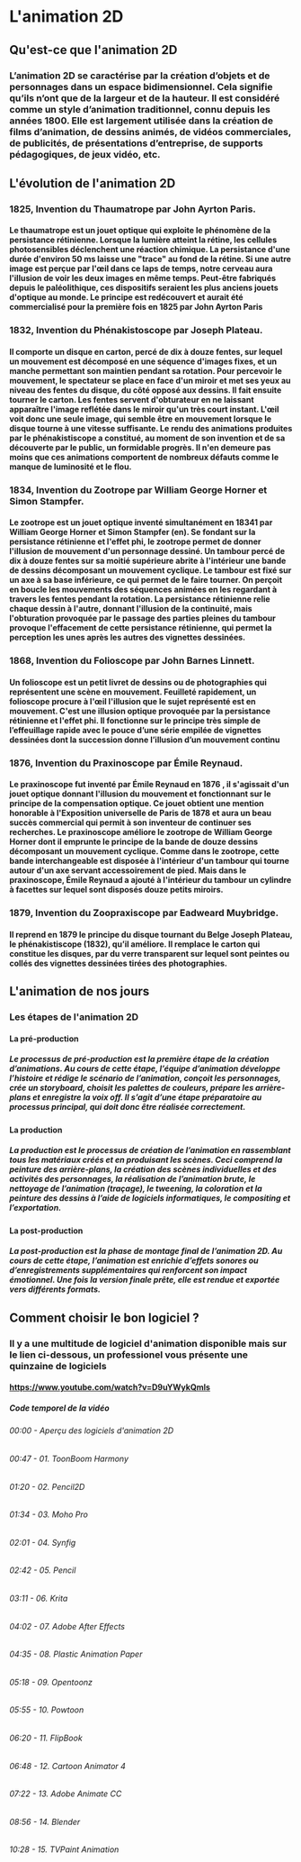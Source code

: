 # L'animation 2D



## Qu'est-ce que l'animation 2D

### L’animation 2D se caractérise par la création d’objets et de personnages dans un espace bidimensionnel. Cela signifie qu’ils n’ont que de la largeur et de la hauteur. Il est considéré comme un style d’animation traditionnel, connu depuis les années 1800. Elle est largement utilisée dans la création de films d’animation, de dessins animés, de vidéos commerciales, de publicités, de présentations d’entreprise, de supports pédagogiques, de jeux vidéo, etc.



## L'évolution de l'animation 2D

### 1825, Invention du Thaumatrope par John Ayrton Paris.
#### Le thaumatrope est un jouet optique qui exploite le phénomène de la persistance rétinienne. Lorsque la lumière atteint la rétine, les cellules photosensibles déclenchent une réaction chimique. La persistance d'une durée d'environ 50 ms laisse une "trace" au fond de la rétine. Si une autre image est perçue par l'œil dans ce laps de temps, notre cerveau aura l'illusion de voir les deux images en même temps. Peut-être fabriqués depuis le paléolithique, ces dispositifs seraient les plus anciens jouets d'optique au monde. Le principe est redécouvert et aurait été commercialisé pour la première fois en 1825 par John Ayrton Paris

### 1832, Invention du Phénakistoscope par Joseph Plateau.
#### Il comporte un disque en carton, percé de dix à douze fentes, sur lequel un mouvement est décomposé en une séquence d'images fixes, et un manche permettant son maintien pendant sa rotation. Pour percevoir le mouvement, le spectateur se place en face d'un miroir et met ses yeux au niveau des fentes du disque, du côté opposé aux dessins. Il fait ensuite tourner le carton. Les fentes servent d'obturateur en ne laissant apparaître l'image reflétée dans le miroir qu'un très court instant. L'œil voit donc une seule image, qui semble être en mouvement lorsque le disque tourne à une vitesse suffisante. Le rendu des animations produites par le phénakistiscope a constitué, au moment de son invention et de sa découverte par le public, un formidable progrès. Il n'en demeure pas moins que ces animations comportent de nombreux défauts comme le manque de luminosité et le flou.

### 1834, Invention du Zootrope par William George Horner et Simon Stampfer.
#### Le zootrope est un jouet optique inventé simultanément en 18341 par William George Horner et Simon Stampfer (en). Se fondant sur la persistance rétinienne et l'effet phi, le zootrope permet de donner l'illusion de mouvement d'un personnage dessiné. Un tambour percé de dix à douze fentes sur sa moitié supérieure abrite à l'intérieur une bande de dessins décomposant un mouvement cyclique. Le tambour est fixé sur un axe à sa base inférieure, ce qui permet de le faire tourner. On perçoit en boucle les mouvements des séquences animées en les regardant à travers les fentes pendant la rotation. La persistance rétinienne relie chaque dessin à l'autre, donnant l'illusion de la continuité, mais l'obturation provoquée par le passage des parties pleines du tambour provoque l'effacement de cette persistance rétinienne, qui permet la perception les unes après les autres des vignettes dessinées.

### 1868, Invention du Folioscope par John Barnes Linnett.
#### Un folioscope est un petit livret de dessins ou de photographies qui représentent une scène en mouvement. Feuilleté rapidement, un folioscope procure à l'œil l'illusion que le sujet représenté est en mouvement. C'est une illusion optique provoquée par la persistance rétinienne et l'effet phi. Il fonctionne sur le principe très simple de l’effeuillage rapide avec le pouce d’une série empilée de vignettes dessinées dont la succession donne l’illusion d’un mouvement continu

### 1876, Invention du Praxinoscope par Émile Reynaud.
#### Le praxinoscope fut inventé par Émile Reynaud en 1876 , il s'agissait d'un jouet optique donnant l'illusion du mouvement et fonctionnant sur le principe de la compensation optique. Ce jouet obtient une mention honorable à l'Exposition universelle de Paris de 1878 et aura un beau succès commercial qui permit à son inventeur de continuer ses recherches. Le praxinoscope améliore le zootrope de William George Horner dont il emprunte le principe de la bande de douze dessins décomposant un mouvement cyclique. Comme dans le zootrope, cette bande interchangeable est disposée à l'intérieur d'un tambour qui tourne autour d'un axe servant accessoirement de pied. Mais dans le praxinoscope, Émile Reynaud a ajouté à l'intérieur du tambour un cylindre à facettes sur lequel sont disposés douze petits miroirs.

### 1879, Invention du Zoopraxiscope par Eadweard Muybridge.
#### Il reprend en 1879 le principe du disque tournant du Belge Joseph Plateau, le phénakistiscope (1832), qu’il améliore. Il remplace le carton qui constitue les disques, par du verre transparent sur lequel sont peintes ou collés des vignettes dessinées tirées des photographies.



## L'animation de nos jours


### Les étapes de l'animation 2D

#### La pré-production
##### Le processus de pré-production est la première étape de la création d’animations. Au cours de cette étape, l’équipe d’animation développe l’histoire et rédige le scénario de l’animation, conçoit les personnages, crée un storyboard, choisit les palettes de couleurs, prépare les arrière-plans et enregistre la voix off. Il s’agit d’une étape préparatoire au processus principal, qui doit donc être réalisée correctement.

#### La production
##### La production est le processus de création de l’animation en rassemblant tous les matériaux créés et en produisant les scènes. Ceci comprend la peinture des arrière-plans, la création des scènes individuelles et des activités des personnages, la réalisation de l’animation brute, le nettoyage de l’animation (traçage), le tweening, la coloration et la peinture des dessins à l’aide de logiciels informatiques, le compositing et l’exportation.

#### La post-production
##### La post-production est la phase de montage final de l’animation 2D. Au cours de cette étape, l’animation est enrichie d’effets sonores ou d’enregistrements supplémentaires qui renforcent son impact émotionnel. Une fois la version finale prête, elle est rendue et exportée vers différents formats.



## Comment choisir le bon logiciel ?


### Il y a une multitude de logiciel d'animation disponible mais sur le lien ci-dessous, un professionel vous présente une quinzaine de logiciels

#### https://www.youtube.com/watch?v=D9uYWykQmls
##### Code temporel de la vidéo

###### 00:00 - Aperçu des logiciels d'animation 2D
###### 00:47 - 01. ToonBoom Harmony
###### 01:20 - 02. Pencil2D
###### 01:34 - 03. Moho Pro
###### 02:01 - 04. Synfig
###### 02:42 - 05. Pencil
###### 03:11 - 06. Krita
###### 04:02 - 07. Adobe After Effects
###### 04:35 - 08. Plastic Animation Paper
###### 05:18 - 09. Opentoonz
###### 05:55 - 10. Powtoon
###### 06:20 - 11. FlipBook
###### 06:48 - 12. Cartoon Animator 4
###### 07:22 - 13. Adobe Animate CC
###### 08:56 - 14. Blender
###### 10:28 - 15. TVPaint Animation


